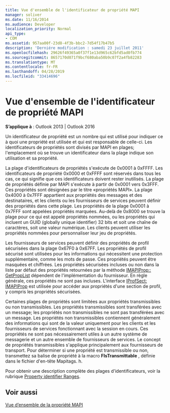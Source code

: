 ```yaml
---
title: Vue d'ensemble de l'identificateur de propriété MAPI
manager: soliver
ms.date: 11/16/2014
ms.audience: Developer
localization_priority: Normal
api_type:
- COM
ms.assetid: 957aa00f-23d8-4f3b-bbc2-7d54f17b47b5
description: 'Derniére modification : samedi 23 juillet 2011'
ms.openlocfilehash: 29626f49365a0f37f1e13d965c62bfd5ad0fb774
ms.sourcegitcommit: 8657170d071f9bcf680aba50b9c07f2a4fb82283
ms.translationtype: MT
ms.contentlocale: fr-FR
ms.lasthandoff: 04/28/2019
ms.locfileid: "33414696"
---
```

# <a name="mapi-property-identifier-overview"></a>Vue d'ensemble de l'identificateur de propriété MAPI

  
  
**S’applique à** : Outlook 2013 | Outlook 2016 
  
Un identificateur de propriété est un nombre qui est utilisé pour indiquer ce à quoi une propriété est utilisée et qui est responsable de celle-ci. Les identificateurs de propriétés sont divisés par MAPI en plages; l'emplacement où se trouve un identificateur dans la plage indique son utilisation et sa propriété. 
  
La plage d'identificateurs de propriétés s'exécute de 0x0001 à 0xFFFF. Les identificateurs de propriété 0x0000 et 0xFFFF sont réservés dans tous les cas, ce qui signifie que ces identificateurs doivent rester inutilisés. La plage de propriétés définie par MAPI s'exécute à partir de 0x0001 vers 0x3FFF. Ces propriétés sont désignées par le titre «propriétés MAPI». La plage 0x4000 à 0x7FFF appartient aux propriétés des messages et des destinataires, et les clients ou les fournisseurs de services peuvent définir des propriétés dans cette plage. Les propriétés de la plage 0x0001 à 0x7FFF sont appelées propriétés marquées. Au-delà de 0x8000 se trouve la plage pour ce qui est appelé propriétés nommées, ou les propriétés qui incluent un GUID (globally unique identifier) 32 bits et soit une chaîne de caractères, soit une valeur numérique. Les clients peuvent utiliser les propriétés nommées pour personnaliser leur jeu de propriétés.
  
Les fournisseurs de services peuvent définir des propriétés de profil sécurisées dans la plage 0x67F0 à 0x67FF. Les propriétés de profil sécurisé sont utilisées pour les informations qui nécessitent une protection supplémentaire, comme les mots de passe. Ces propriétés peuvent être masquées et chiffrées. Les propriétés sécurisées incluses ou non dans la liste par défaut des propriétés retournées par la méthode [IMAPIProp:: GetPropList](imapiprop-getproplist.md) dépendent de l'implémentation du fournisseur. En règle générale, ces propriétés ne sont pas incluses. L'interface [IProfSect: IMAPIProp](iprofsectimapiprop.md) est utilisée pour accéder aux propriétés d'une section de profil, y compris les propriétés sécurisées. 
  
Certaines plages de propriétés sont limitées aux propriétés transmissibles ou non transmissibles. Les propriétés transmissibles sont transférées avec un message; les propriétés non transmissibles ne sont pas transférées avec un message. Les propriétés non transmissibles contiennent généralement des informations qui sont de la valeur uniquement pour les clients et les fournisseurs de services fonctionnant avec la session en cours. Ces propriétés ne sont pas nécessairement utiles à un autre système de messagerie et un autre ensemble de fournisseurs de services. Le concept de propriétés transmissibles s'applique principalement aux fournisseurs de transport. Pour déterminer si une propriété est transmissible ou non, transmettez sa balise de propriété à la macro **FIsTransmittable** , définie dans le fichier d'en-tête Mapitags. h. 
  
Pour obtenir une description complète des plages d'identificateurs, voir la rubrique [Property identifier Ranges](property-identifier-ranges.md).
  
## <a name="see-also"></a>Voir aussi



[Vue d’ensemble de la propriété MAPI](mapi-property-overview.md)

